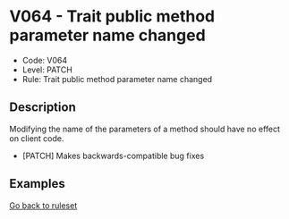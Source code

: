 # V064 - Trait public method parameter name changed

* Code: V064
* Level: PATCH
* Rule: Trait public method parameter name changed

## Description

Modifying the name of the parameters of a method should have no effect on client code.

* [PATCH] Makes backwards-compatible bug fixes

## Examples

[Go back to ruleset](../README.md)